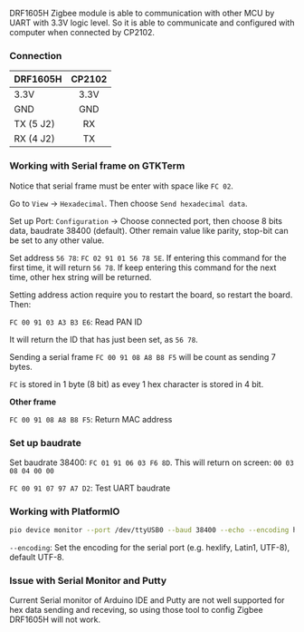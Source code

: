 DRF1605H Zigbee module is able to communication with other MCU by UART with 3.3V logic level. So it is able to communicate and configured with computer when connected by CP2102.

### Connection

| DRF1605H | CP2102 |
| ------- |:------:|
| 3.3V   | 3.3V    |
| GND     | GND    |
| TX (5 J2)  | RX   |
| RX (4 J2)      | TX   |

### Working with Serial frame on GTKTerm

Notice that serial frame must be enter with space like ``FC 02``.

Go to ``View`` -> ``Hexadecimal``. Then choose ``Send hexadecimal data``.

Set up Port: ``Configuration`` -> Choose connected port, then choose 8 bits data, baudrate 38400 (default). Other remain value like parity, stop-bit can be set to any other value.

Set address ``56 78``: ``FC 02 91 01 56 78 5E``. If entering this command for the first time, it will return ``56 78``. If keep entering this command for the next time, other hex string will be returned.

Setting address action require you to restart the board, so restart the board. Then:

``FC 00 91 03 A3 B3 E6``: Read PAN ID

It will return the ID that has just been set, as ``56 78``.

Sending a serial frame ``FC 00 91 08 A8 B8 F5`` will be count as sending 7 bytes.

``FC`` is stored in 1 byte (8 bit) as evey 1 hex character is stored in 4 bit.

**Other frame**

``FC 00 91 08 A8 B8 F5``: Return MAC address

### Set up baudrate

Set baudrate 38400: ``FC 01 91 06 03 F6 8D``. This will return on screen: ``00 03 08 04 00 00``

``FC 00 91 07 97 A7 D2``: Test UART baudrate

### Working with PlatformIO

```bash
pio device monitor --port /dev/ttyUSB0 --baud 38400 --echo --encoding hexlify
```

``--encoding``: Set the encoding for the serial port (e.g. hexlify, Latin1, UTF-8), default UTF-8.

### Issue with Serial Monitor and Putty

Current Serial monitor of Arduino IDE and Putty are not well supported for hex data sending and receving, so using those tool to config Zigbee DRF1605H will not work.
